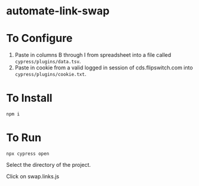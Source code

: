 # automate-link-swap

# To Configure
1. Paste in columns B through I from spreadsheet into a file called `cypress/plugins/data.tsv`.
2. Paste in cookie from a valid logged in session of cds.flipswitch.com into `cypress/plugins/cookie.txt`.

# To Install
`npm i`

# To Run
`npx cypress open`

Select the directory of the project.

Click on swap.links.js

